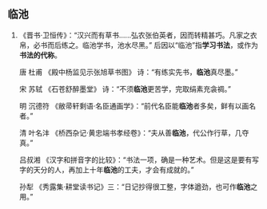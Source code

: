 ## 临池

1. 《晋书·卫恒传》：“汉兴而有草书......弘农张伯英者，因而转精甚巧。凡家之衣帛，必书而后练之。临池学书，池水尽黑。” 后因以“临池”指**学习书法**，或作为**书法的代称**。

   唐  杜甫  《殿中杨监见示张旭草书图》 诗：“有练实先书，**临池**真尽墨。”

   宋 苏轼  《石苍舒醉墨堂》 诗：“不须**临池**更苦学，完取绢素充衾禂。”

   明  沉德符 《敝帚轩剩语·名臣通画学》：“前代名臣能**临池**者多矣，鲜有以画名者。”

   清 叶名沣  《桥西杂记·黄忠端书孝经卷》：“夫从善**临池**，代公作行草，几夺真。”

   吕叔湘   《汉字和拼音字的比较》：“书法一项，确是一种艺术。但是这是要有写字的天分的人，再加上十年**临池**的工夫，才会有成就的。”

   孙犁  《秀露集·耕堂读书记》三：“日记抄得很工整，字体遒劲，也可作**临池**之用。”